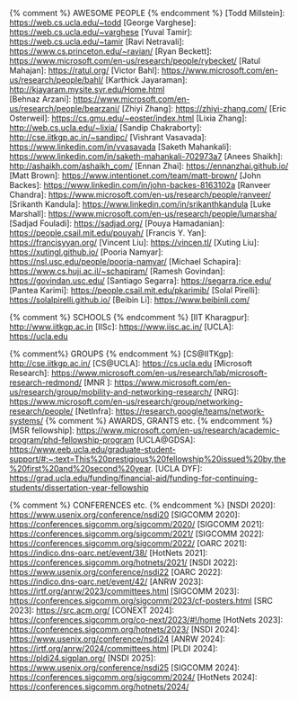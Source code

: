 {% comment %}             AWESOME PEOPLE
{% endcomment %}
[Todd Millstein]:         https://web.cs.ucla.edu/~todd
[George Varghese]:        https://web.cs.ucla.edu/~varghese
[Yuval Tamir]:            https://web.cs.ucla.edu/~tamir
[Ravi Netravali]:         https://www.cs.princeton.edu/~ravian/
[Ryan Beckett]:           https://www.microsoft.com/en-us/research/people/rybecket/
[Ratul Mahajan]:          https://ratul.org/
[Victor Bahl]:            https://www.microsoft.com/en-us/research/people/bahl/
[Karthick Jayaraman]:     http://kjayaram.mysite.syr.edu/Home.html  
[Behnaz Arzani]:          https://www.microsoft.com/en-us/research/people/bearzani/
[Zhiyi Zhang]:            https://zhiyi-zhang.com/
[Eric Osterweil]:         https://cs.gmu.edu/~eoster/index.html
[Lixia Zhang]:            http://web.cs.ucla.edu/~lixia/
[Sandip Chakraborty]:     http://cse.iitkgp.ac.in/~sandipc/
[Vishrant Vasavada]:      https://www.linkedin.com/in/vvasavada
[Saketh Mahankali]:       https://www.linkedin.com/in/saketh-mahankali-702973a7
[Anees Shaikh]:           http://ashaikh.com/ashaikh_com/
[Ennan Zhai]:             https://ennanzhai.github.io/
[Matt Brown]:             https://www.intentionet.com/team/matt-brown/
[John Backes]:            https://www.linkedin.com/in/john-backes-8163102a
[Ranveer Chandra]:        https://www.microsoft.com/en-us/research/people/ranveer/
[Srikanth Kandula]:       https://www.linkedin.com/in/srikanthkandula
[Luke Marshall]:          https://www.microsoft.com/en-us/research/people/lumarsha/
[Sadjad Fouladi]:         https://sadjad.org/
[Pouya Hamadanian]:       https://people.csail.mit.edu/pouyah/
[Francis Y. Yan]:         https://francisyyan.org/
[Vincent Liu]:            https://vincen.tl/
[Xuting Liu]:             https://xutingl.github.io/
[Pooria Namyar]:          https://nsl.usc.edu/people/pooria-namyar/
[Michael Schapira]:       https://www.cs.huji.ac.il/~schapiram/
[Ramesh Govindan]:        https://govindan.usc.edu/
[Santiago Segarra]:       https://segarra.rice.edu/
[Pantea Karimi]:          https://people.csail.mit.edu/pkarimib/
[Solal Pirelli]:          https://solalpirelli.github.io/
[Beibin Li]:              https://www.beibinli.com/

{% comment %}             SCHOOLS
{% endcomment %}
[IIT Kharagpur]:          http://www.iitkgp.ac.in
[IISc]:                   https://www.iisc.ac.in/
[UCLA]:                   https://ucla.edu

{% comment%}              GROUPS
{% endcomment %}
[CS@IITKgp]:              http://cse.iitkgp.ac.in/
[CS@UCLA]:                https://cs.ucla.edu
[Microsoft Research]:     https://www.microsoft.com/en-us/research/lab/microsoft-research-redmond/
[MNR ]:                   https://www.microsoft.com/en-us/research/group/mobility-and-networking-research/
[NRG]:                    https://www.microsoft.com/en-us/research/group/networking-research/people/
[NetInfra]:               https://research.google/teams/network-systems/
{% comment %}             AWARDS, GRANTS etc.
{% endcomment %}
[MSR fellowship]:         https://www.microsoft.com/en-us/research/academic-program/phd-fellowship-program
[UCLA@GDSA]:               https://www.eeb.ucla.edu/graduate-student-support/#:~:text=This%20prestigious%20fellowship%20issued%20by,the%20first%20and%20second%20year.
[UCLA DYF]:               https://grad.ucla.edu/funding/financial-aid/funding-for-continuing-students/dissertation-year-fellowship

{% comment %}             CONFERENCES etc.
{% endcomment %}
[NSDI 2020]:               https://www.usenix.org/conference/nsdi20
[SIGCOMM 2020]:            https://conferences.sigcomm.org/sigcomm/2020/
[SIGCOMM 2021]:            https://conferences.sigcomm.org/sigcomm/2021/
[SIGCOMM 2022]:            https://conferences.sigcomm.org/sigcomm/2022/
[OARC 2021]:               https://indico.dns-oarc.net/event/38/
[HotNets 2021]:            https://conferences.sigcomm.org/hotnets/2021/
[NSDI 2022]:               https://www.usenix.org/conference/nsdi22
[OARC 2022]:               https://indico.dns-oarc.net/event/42/
[ANRW 2023]:               https://irtf.org/anrw/2023/committees.html
[SIGCOMM 2023]:            https://conferences.sigcomm.org/sigcomm/2023/cf-posters.html
[SRC 2023]:                https://src.acm.org/
[CONEXT 2024]:             https://conferences.sigcomm.org/co-next/2023/#!/home
[HotNets 2023]:            https://conferences.sigcomm.org/hotnets/2023/
[NSDI 2024]:               https://www.usenix.org/conference/nsdi24
[ANRW 2024]:               https://irtf.org/anrw/2024/committees.html
[PLDI 2024]:               https://pldi24.sigplan.org/
[NSDI 2025]:               https://www.usenix.org/conference/nsdi25
[SIGCOMM 2024]:            https://conferences.sigcomm.org/sigcomm/2024/
[HotNets 2024]:            https://conferences.sigcomm.org/hotnets/2024/